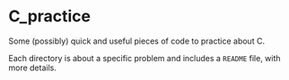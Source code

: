 # C_practice
Some (possibly) quick and useful pieces of code to practice about C.

Each directory is about a specific problem and includes a `README` file, with more details.
